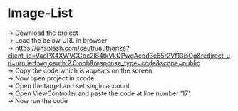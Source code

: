 # Image-List

-> Download the project <br />
-> Load the below URL in browser <br />
    -> https://unsplash.com/oauth/authorize?client_id=VaoPX4XWVCGbe2l84tkVkQPwgAcpd3c65r2Vf13isOg&redirect_uri=urn:ietf:wg:oauth:2.0:oob&response_type=code&scope=public <br />
    -> Copy the code which is appears on the screen <br />
-> Now open project in xcode. <br />
-> Open the target and set singin account. <br />
-> Open ViewController and paste the code at line number '17' <br />
-> Now run the code <br />
